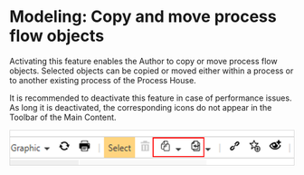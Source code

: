 # Modeling: Copy and move process flow objects

Activating this feature enables the Author to copy or move process flow objects. Selected objects can be copied or moved either within a process or to another existing process of the Process House. 

It is recommended to deactivate this feature in case of performance issues. As long it is deactivated, the corresponding icons do not appear in the Toolbar of the Main Content.

![screen](../media/Copymove_shapes.png)
